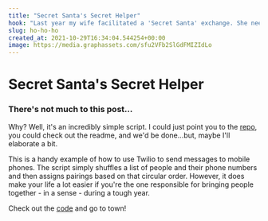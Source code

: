 ```yaml
---
title: "Secret Santa's Secret Helper"
hook: "Last year my wife facilitated a 'Secret Santa' exchange. She needed a fair and anonymous way of pairing people and I saw a fun opportunity to solve a problem."
slug: ho-ho-ho
created_at: 2021-10-29T16:34:04.544254+00:00
image: https://media.graphassets.com/sfu2VFb2SlGdFMIZIdLo
---
```


# Secret Santa's Secret Helper

### There's not much to this post...

Why? Well, it's an incredibly simple script. I could just point you to the [repo](https://github.com/robertjdominguez/secret-santa), you could check out the readme, and we'd be done...but, maybe I'll elaborate a bit.

This is a handy example of how to use Twilio to send messages to mobile phones. The script simply shuffles a list of people and their phone numbers and then assigns pairings based on that circular order. However, it does make your life a lot easier if you're the one responsible for bringing people together - in a sense - during a tough year.

Check out the [code](https://github.com/robertjdominguez/secret-santa) and go to town!

